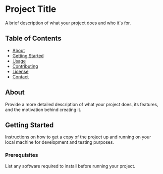 # Project Title

A brief description of what your project does and who it's for.

## Table of Contents

- [About](#about)
- [Getting Started](#getting-started)
- [Usage](#usage)
- [Contributing](#contributing)
- [License](#license)
- [Contact](#contact)

## About

Provide a more detailed description of what your project does, its features, and the motivation behind creating it.

## Getting Started

Instructions on how to get a copy of the project up and running on your local machine for development and testing purposes.

### Prerequisites

List any software required to install before running your project.
